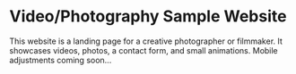 # Video/Photography Sample Website

This website is a landing page for a creative photographer or filmmaker. It showcases videos, photos, a contact form, and small animations. Mobile adjustments coming soon...
